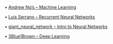 •	[Andrew Ng’s – Machine Learning](https://www.coursera.org/learn/machine-learning/home/welcome)

•	[Luis Serrano – Recurrent Neural Networks](https://www.youtube.com/watch?v=UNmqTiOnRfg&list=PLs8w1Cdi-zvavXlPXEAsWIh4Cgh83pZPO)

•	[giant_neural_network – Intro to Neural Networks](https://www.youtube.com/watch?v=ZzWaow1Rvho&list=PLxt59R_fWVzT9bDxA76AHm3ig0Gg9S3So)

•	[3Blue1Brown – Deep Learning](https://www.youtube.com/watch?v=aircAruvnKk&list=PLZHQObOWTQDNU6R1_67000Dx_ZCJB-3pi)
